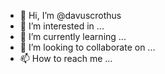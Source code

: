 - 👋 Hi, I’m @davuscrothus
- 👀 I’m interested in ...
- 🌱 I’m currently learning ...
- 💞️ I’m looking to collaborate on ...
- 📫 How to reach me ...

<!---
davuscrothus/davuscrothus is a ✨ special ✨ repository because its `README.md` (this file) appears on your GitHub profile.
You can click the Preview link to take a look at your changes.
--->
